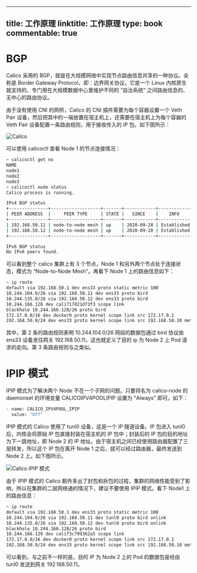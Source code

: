 
---
title: 工作原理
linktitle: 工作原理
type: book
commentable: true
---

# BGP

Calico 采用的 BGP，就是在大规模网络中实现节点路由信息共享的一种协议。全称是 Border Gateway Protocol，即：边界网关协议。它是一个 Linux 内核原生就支持的、专门用在大规模数据中心里维护不同的 “自治系统” 之间路由信息的、无中心的路由协议。

由于没有使用 CNI 的网桥，Calico 的 CNI 插件需要为每个容器设置一个 Veth Pair 设备，然后把其中的一端放置在宿主机上，还需要在宿主机上为每个容器的 Veth Pair 设备配置一条路由规则，用于接收传入的 IP 包。如下图所示：

![Calico](https://s1.ax1x.com/2020/10/19/0xRYbq.png)

可以使用 calicoctl 查看 Node 1 的节点连接情况：

```sh
~ calicoctl get no
NAME
node1
node2
node3
~ calicoctl node status
Calico process is running.

IPv4 BGP status
+---------------+-------------------+-------+------------+-------------+
| PEER ADDRESS  |     PEER TYPE     | STATE |   SINCE    |    INFO     |
+---------------+-------------------+-------+------------+-------------+
| 192.168.50.11 | node-to-node mesh | up    | 2020-09-28 | Established |
| 192.168.50.12 | node-to-node mesh | up    | 2020-09-28 | Established |
+---------------+-------------------+-------+------------+-------------+

IPv6 BGP status
No IPv6 peers found.
```

可以看到整个 calico 集群上有 3 个节点，Node 1 和另外两个节点处于连接状态，模式为 “Node-to-Node Mesh”。再看下 Node 1 上的路由信息如下：

```sh
~ ip route
default via 192.168.50.1 dev ens33 proto static metric 100
10.244.104.0/26 via 192.168.50.11 dev ens33 proto bird
10.244.135.0/26 via 192.168.50.12 dev ens33 proto bird
10.244.166.128 dev cali717821d73f3 scope link
blackhole 10.244.166.128/26 proto bird
172.17.0.0/16 dev docker0 proto kernel scope link src 172.17.0.1
192.168.50.0/24 dev ens33 proto kernel scope link src 192.168.50.10 metric 100
```

其中，第 2 条的路由规则表明 10.244.104.0/26 网段的数据包通过 bird 协议由 ens33 设备发往网关 192.168.50.11。这也就定义了目的 ip 为 Node 2 上 Pod 请求的走向。第 3 条路由规则与之类似。

# IPIP 模式

IPIP 模式为了解决两个 Node 不在一个子网的问题。只要将名为 calico-node 的 daemonset 的环境变量 CALICOIPV4POOLIPIP 设置为 "Always" 即可。如下：

```sh
- name: CALICO_IPV4POOL_IPIP
  value: "Off"
```

IPIP 模式的 Calico 使用了 tunl0 设备，这是一个 IP 隧道设备。IP 包进入 tunl0 后，内核会将原始 IP 包直接封装在宿主机的 IP 包中；封装后的 IP 包的目的地址为下一跳地址，即 Node 2 的 IP 地址。由于宿主机之间已经使用路由器配置了三层转发，所以这个 IP 包在离开 Node 1 之后，就可以经过路由器，最终发送到 Node 2 上。如下图所示。

![Calico IPIP 模式](https://s1.ax1x.com/2020/10/19/0zmeOK.png)

由于 IPIP 模式的 Calico 额外多出了封包和拆包的过程，集群的网络性能受到了影响，所以在集群的二层网络通的情况下，建议不要使用 IPIP 模式。看下 Node1 上的路由信息：

```sh
~ ip route
default via 192.168.50.1 dev ens33 proto static metric 100
10.244.104.0/26 via 192.168.50.11 dev tunl0 proto bird onlink
10.244.135.0/26 via 192.168.50.12 dev tunl0 proto bird onlink
blackhole 10.244.166.128/26 proto bird
10.244.166.129 dev calif3c799362a5 scope link
172.17.0.0/16 dev docker0 proto kernel scope link src 172.17.0.1
192.168.50.0/24 dev ens33 proto kernel scope link src 192.168.50.10 metric 100
```

可以看到，与之前不一样的是，目的 IP 为 Node 2 上的 Pod 的数据包是经由 tunl0 发送到网关 192.168.50.11。

    